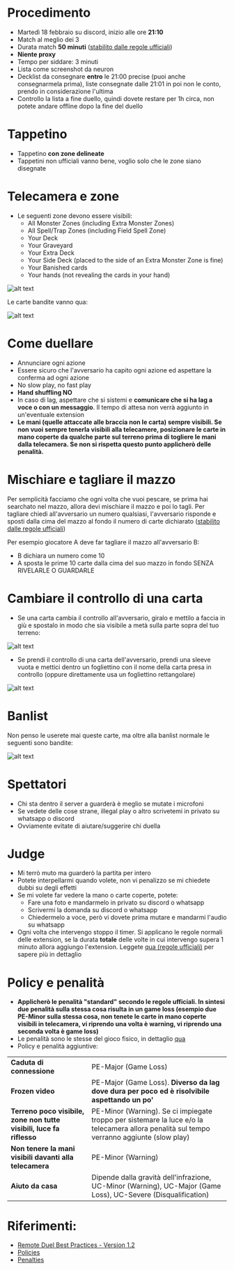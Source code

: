 # Procedimento

- Martedì 18 febbraio su discord, inizio alle ore **21:10**
- Match al meglio dei 3
- Durata match **50 minuti** ([stabilito dalle regole ufficiali](https://img.yugioh-card.com/en/downloads/remoteduel/EN_Remote_Duel_Best_Practice_Guide_V_1_2.pdf))
- **Niente proxy**
- Tempo per siddare: 3 minuti
- Lista come screenshot da neuron
- Decklist da consegnare **entro** le 21:00 precise (puoi anche consegnarmela prima), liste consegnate dalle 21:01 in poi non le conto, prendo in considerazione l'ultima
- Controllo la lista a fine duello, quindi dovete restare per 1h circa, non potete andare offline dopo la fine del duello

# Tappetino
- Tappetino **con zone delineate**
- Tappetini non ufficiali vanno bene, voglio solo che le zone siano disegnate

# Telecamera e zone
- Le seguenti zone devono essere visibili:
    - All Monster Zones (including Extra Monster Zones)
    - All Spell/Trap Zones (including Field Spell Zone)
    - Your Deck
    - Your Graveyard
    - Your Extra Deck
    - Your Side Deck (placed to the side of an Extra Monster Zone is fine)
    - Your Banished cards
    - Your hands (not revealing the cards in your hand)

![alt text](image.png)

Le carte bandite vanno qua:

![alt text](image-1.png)

# Come duellare

- Annunciare ogni azione
- Essere sicuro che l'avversario ha capito ogni azione ed aspettare la conferma ad ogni azione
- No slow play, no fast play
- **Hand shuffling NO**
- In caso di lag, aspettare che si sistemi e **comunicare che si ha lag a voce o con un messaggio**. Il tempo di attesa non verrà aggiunto in un'eventuale extension
- **Le mani (quelle attaccate alle braccia non le carta) sempre visibili. Se non vuoi sempre tenerla visibili alla telecamere, posizionare le carte in mano coperte da qualche parte sul terreno prima di togliere le mani dalla telecamera. Se non si rispetta questo punto applicherò delle penalità.**

# Mischiare e tagliare il mazzo

Per semplicità facciamo che ogni volta che vuoi pescare, se prima hai searchato nel mazzo, allora devi mischiare il mazzo e poi lo tagli. Per tagliare chiedi all'avversario un numero qualsiasi, l'avversario risponde e sposti dalla cima del mazzo al fondo il numero di carte dichiarato ([stabilito dalle regole ufficiali](https://img.yugioh-card.com/en/downloads/remoteduel/EN_Remote_Duel_Best_Practice_Guide_V_1_2.pdf))

Per esempio giocatore A deve far tagliare il mazzo all'avversario B:
- B dichiara un numero come 10
- A sposta le prime 10 carte dalla cima del suo mazzo in fondo SENZA RIVELARLE O GUARDARLE

# Cambiare il controllo di una carta

- Se una carta cambia il controllo all'avversario, giralo e mettilo a faccia in giù e spostalo in modo che sia visibile a metà sulla parte sopra del tuo terreno:

![alt text](image-4.png)

- Se prendi il controllo di una carta dell'avversario, prendi una sleeve vuota e mettici dentro un fogliettino con il nome della carta presa in controllo (oppure direttamente usa un fogliettino rettangolare)

![alt text](image-5.png)

# Banlist
Non penso le userete mai queste carte, ma oltre alla banlist normale le seguenti sono bandite:

![alt text](image-6.png)

# Spettatori
- Chi sta dentro il server a guarderà è meglio se mutate i microfoni
- Se vedete delle cose strane, illegal play o altro scrivetemi in privato su whatsapp o discord
- Ovviamente evitate di aiutare/suggerire chi duella

# Judge
- Mi terrò muto ma guarderò la partita per intero
- Potete interpellarmi quando volete, non vi penalizzo se mi chiedete dubbi su degli effetti
- Se mi volete far vedere la mano o carte coperte, potete:
    - Fare una foto e mandarmelo in privato su discord o whatsapp
    - Scrivermi la domanda su discord o whatsapp
    - Chiedermelo a voce, però vi dovete prima mutare e mandarmi l'audio su whatsapp
- Ogni volta che intervengo stoppo il timer. Si applicano le regole normali delle extension, se la durata **totale** delle volte in cui intervengo supera 1 minuto allora aggiungo l'extension. Leggete [qua (regole ufficiali)](https://laaners.github.io/yugioh_comprehensive_rulebook/policy/#r-time-extensions) per sapere più in dettaglio

# Policy e penalità
- **Applicherò le penalità "standard" secondo le regole ufficiali. In sintesi due penalità sulla stessa cosa risulta in un game loss (esempio due PE-Minor sulla stessa cosa, non tenete le carte in mano coperte visibili in telecamera, vi riprendo una volta è warning, vi riprendo una seconda volta è game loss)**
- Le penalità sono le stesse del gioco fisico, in dettaglio [qua](https://laaners.github.io/yugioh_comprehensive_rulebook/penalty/)
- Policy e penalità aggiuntive:

<table align="center">
    <tr>
        <td>
            <b>Caduta di connessione</b>
        </td>
        <td>
            PE-Major (Game Loss)
        </td>
    </tr>
    <tr>
        <td>
            <b>Frozen video</b>
        </td>
        <td>
            PE-Major (Game Loss). <b>Diverso da lag dove dura per poco ed è risolvibile aspettando un po'</b>
        </td>
    </tr>
    <tr>
        <td>
            <b>Terreno poco visibile, zone non tutte visibili, luce fa riflesso</b>
        </td>
        <td>
            PE-Minor (Warning). Se ci impiegate troppo per sistemare la luce e/o la telecamera allora penalità sul tempo verranno aggiunte (slow play)
        </td>
    </tr>
    <tr>
        <td>
            <b>Non tenere la mani visibili davanti alla telecamera</b>
        </td>
        <td>
            PE-Minor (Warning)
        </td>
    </tr>
    <tr>
        <td>
            <b>Aiuto da casa</b>
        </td>
        <td>
            Dipende dalla gravità dell'infrazione, UC-Minor (Warning), UC-Major (Game Loss), UC-Severe (Disqualification)
        </td>
    </tr>
</table>

# Riferimenti:

- [Remote Duel Best Practices - Version 1.2](https://img.yugioh-card.com/en/downloads/remoteduel/EN_Remote_Duel_Best_Practice_Guide_V_1_2.pdf)
- [Policies](https://laaners.github.io/yugioh_comprehensive_rulebook/policy/#r-time-extensions)
- [Penalties](https://laaners.github.io/yugioh_comprehensive_rulebook/penalty/)